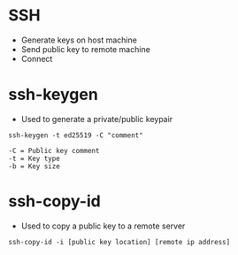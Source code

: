 # SSH

- Generate keys on host machine
- Send public key to remote machine
- Connect

# ssh-keygen

- Used to generate a private/public keypair

```
ssh-keygen -t ed25519 -C "comment"

-C = Public key comment
-t = Key type
-b = Key size
```

# ssh-copy-id

- Used to copy a public key to a remote server

```
ssh-copy-id -i [public key location] [remote ip address]
```